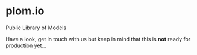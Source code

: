 plom.io
=======

Public Library of Models

Have a look, get in touch with us but keep in mind that this is **not** ready for production yet...

